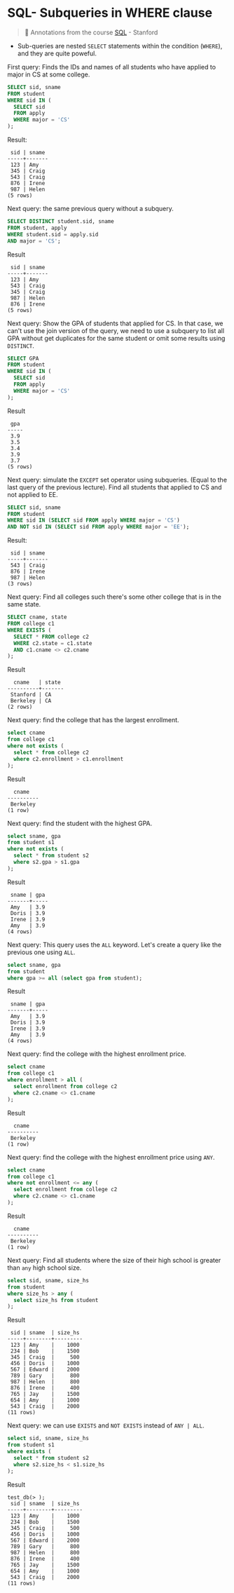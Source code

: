 # SQL- Subqueries in WHERE clause
> :dvd: Annotations from the course [SQL](https://lagunita.stanford.edu/courses/DB/SQL/SelfPaced/info) - Stanford

- Sub-queries are nested `SELECT` statements within the condition (`WHERE`), and they are quite poweful.

First query: Finds the IDs and names of all students who have applied to major in CS at some college.

```sql
SELECT sid, sname
FROM student
WHERE sid IN (
  SELECT sid
  FROM apply
  WHERE major = 'CS'
);
```

Result:

```
 sid | sname
-----+-------
 123 | Amy
 345 | Craig
 543 | Craig
 876 | Irene
 987 | Helen
(5 rows)
```

Next query: the same previous query without a subquery.

```sql
SELECT DISTINCT student.sid, sname
FROM student, apply
WHERE student.sid = apply.sid
AND major = 'CS';
```

Result

```
 sid | sname
-----+-------
 123 | Amy
 543 | Craig
 345 | Craig
 987 | Helen
 876 | Irene
(5 rows)
```

Next query: Show the GPA of students that applied for CS. In that case, we can't use the join version of the query, we need to use a subquery to list all GPA without get duplicates for the same student or omit some results using `DISTINCT`.

```sql
SELECT GPA
FROM student
WHERE sid IN (
  SELECT sid
  FROM apply
  WHERE major = 'CS'
);
```

Result

```
 gpa
-----
 3.9
 3.5
 3.4
 3.9
 3.7
(5 rows)
```

Next query: simulate the `EXCEPT` set operator using subqueries. (Equal to the last query of the previous lecture). Find all students that applied to CS and not applied to EE.

```sql
SELECT sid, sname
FROM student
WHERE sid IN (SELECT sid FROM apply WHERE major = 'CS')
AND NOT sid IN (SELECT sid FROM apply WHERE major = 'EE');
```

Result:

```
 sid | sname
-----+-------
 543 | Craig
 876 | Irene
 987 | Helen
(3 rows)
```

Next query: Find all colleges such there's some other college that is in the same state.

```sql
SELECT cname, state
FROM college c1
WHERE EXISTS (
  SELECT * FROM college c2
  WHERE c2.state = c1.state
  AND c1.cname <> c2.cname
);
```

Result

```
  cname   | state
----------+-------
 Stanford | CA
 Berkeley | CA
(2 rows)
```

Next query: find the college that has the largest enrollment.

```sql
select cname
from college c1
where not exists (
  select * from college c2
  where c2.enrollment > c1.enrollment
);
```

Result

```
  cname
----------
 Berkeley
(1 row)
```

Next query: find the student with the highest GPA.

```sql
select sname, gpa
from student s1
where not exists (
  select * from student s2
  where s2.gpa > s1.gpa
);
```

Result

```
 sname | gpa
-------+-----
 Amy   | 3.9
 Doris | 3.9
 Irene | 3.9
 Amy   | 3.9
(4 rows)
```

Next query: This query uses the `ALL` keyword. Let's create a query like the previous one using `ALL`.

```sql
select sname, gpa
from student
where gpa >= all (select gpa from student);
```

Result

```
 sname | gpa
-------+-----
 Amy   | 3.9
 Doris | 3.9
 Irene | 3.9
 Amy   | 3.9
(4 rows)
```

Next query: find the college with the highest enrollment price.

```sql
select cname
from college c1
where enrollment > all (
  select enrollment from college c2
  where c2.cname <> c1.cname
);
```

Result

```
  cname
----------
 Berkeley
(1 row)
```

Next query: find the college with the highest enrollment price using `ANY`.

```sql
select cname
from college c1
where not enrollment <= any (
  select enrollment from college c2
  where c2.cname <> c1.cname
);
```

Result

```
  cname
----------
 Berkeley
(1 row)
```

Next query: Find all students where the size of their high school is greater than `any` high school size.

```sql
select sid, sname, size_hs
from student
where size_hs > any (
  select size_hs from student
);
```

Result

```
 sid | sname  | size_hs
-----+--------+---------
 123 | Amy    |    1000
 234 | Bob    |    1500
 345 | Craig  |     500
 456 | Doris  |    1000
 567 | Edward |    2000
 789 | Gary   |     800
 987 | Helen  |     800
 876 | Irene  |     400
 765 | Jay    |    1500
 654 | Amy    |    1000
 543 | Craig  |    2000
(11 rows)
```

Next query: we can use `EXISTS` and `NOT EXISTS` instead of `ANY | ALL`.

```sql
select sid, sname, size_hs
from student s1
where exists (
  select * from student s2
  where s2.size_hs < s1.size_hs
);
```

Result

```
test_db(> );
 sid | sname  | size_hs
-----+--------+---------
 123 | Amy    |    1000
 234 | Bob    |    1500
 345 | Craig  |     500
 456 | Doris  |    1000
 567 | Edward |    2000
 789 | Gary   |     800
 987 | Helen  |     800
 876 | Irene  |     400
 765 | Jay    |    1500
 654 | Amy    |    1000
 543 | Craig  |    2000
(11 rows)
```
